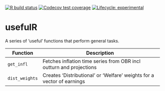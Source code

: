 
<!-- README.md is generated from README.Rmd. Please edit that file -->

<!-- badges: start -->

[![R build
status](https://github.com/l-hodge/usefulr/workflows/R-CMD-check/badge.svg)](https://github.com/l-hodge/usefulr/actions)
[![Codecov test
coverage](https://codecov.io/gh/l-hodge/usefulR/branch/master/graph/badge.svg)](https://codecov.io/gh/l-hodge/usefulR?branch=master)
[![Lifecycle:
experimental](https://img.shields.io/badge/lifecycle-experimental-orange.svg)](https://www.tidyverse.org/lifecycle/#experimental)
<!-- badges: end -->

# usefulR

A series of ‘useful’ functions that perform general tasks.

| Function       | Description                                                            |
| -------------- | ---------------------------------------------------------------------- |
| `get_infl`     | Fetches inflation time series from OBR incl outturn and projections    |
| `dist_weights` | Creates ‘Distributional’ or ‘Welfare’ weights for a vector of earnings |
